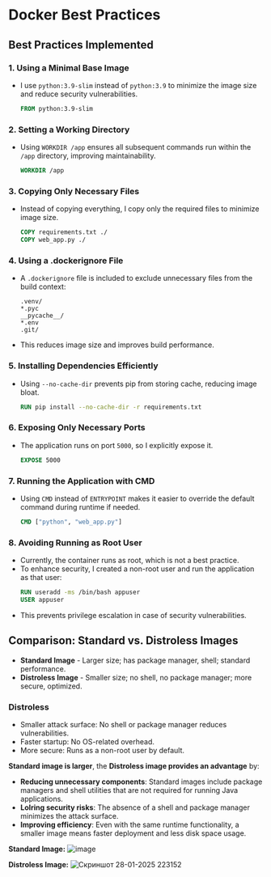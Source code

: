 # Docker Best Practices

## Best Practices Implemented

### 1. **Using a Minimal Base Image**

- I use `python:3.9-slim` instead of `python:3.9` to minimize the image size and reduce security vulnerabilities.
  ```dockerfile
  FROM python:3.9-slim
  ```

### 2. **Setting a Working Directory**

- Using `WORKDIR /app` ensures all subsequent commands run within the `/app` directory, improving maintainability.
  ```dockerfile
  WORKDIR /app
  ```

### 3. **Copying Only Necessary Files**

- Instead of copying everything, I copy only the required files to minimize image size.
  ```dockerfile
  COPY requirements.txt ./
  COPY web_app.py ./
  ```

### 4. **Using a .dockerignore File**

- A `.dockerignore` file is included to exclude unnecessary files from the build context:
  ```plaintext
  .venv/
  *.pyc
  __pycache__/
  *.env
  .git/
  ```
- This reduces image size and improves build performance.

### 5. **Installing Dependencies Efficiently**

- Using `--no-cache-dir` prevents pip from storing cache, reducing image bloat.
  ```dockerfile
  RUN pip install --no-cache-dir -r requirements.txt
  ```

### 6. **Exposing Only Necessary Ports**

- The application runs on port `5000`, so I explicitly expose it.
  ```dockerfile
  EXPOSE 5000
  ```

### 7. **Running the Application with CMD**

- Using `CMD` instead of `ENTRYPOINT` makes it easier to override the default command during runtime if needed.
  ```dockerfile
  CMD ["python", "web_app.py"]
  ```

### 8. **Avoiding Running as Root User**

- Currently, the container runs as root, which is not a best practice.
- To enhance security, I created a non-root user and run the application as that user:
  ```dockerfile
  RUN useradd -ms /bin/bash appuser
  USER appuser
  ```
- This prevents privilege escalation in case of security vulnerabilities.

## Comparison: Standard vs. Distroless Images

- **Standard Image** - Larger size; has package manager, shell; standard performance.
- **Distroless Image** - Smaller size; no shell, no package manager; more secure, optimized.

### Distroless
- Smaller attack surface: No shell or package manager reduces vulnerabilities.
- Faster startup: No OS-related overhead.
- More secure: Runs as a non-root user by default.

**Standard image is larger**, the **Distroless image provides an advantage** by:

- **Reducing unnecessary components**: Standard images include package managers and shell utilities that are not required for running Java applications.
- **LoIring security risks**: The absence of a shell and package manager minimizes the attack surface.
- **Improving efficiency**: Even with the same runtime functionality, a smaller image means faster deployment and less disk space usage.

**Standard Image:**
![image](https://github.com/user-attachments/assets/59070a3b-d06a-486a-86c7-acd0f410e795)

**Distroless Image:**
![Скриншот 28-01-2025 223152](https://github.com/user-attachments/assets/70a8c0d1-57ff-43f5-9cce-9a6e7b25a1cc)






